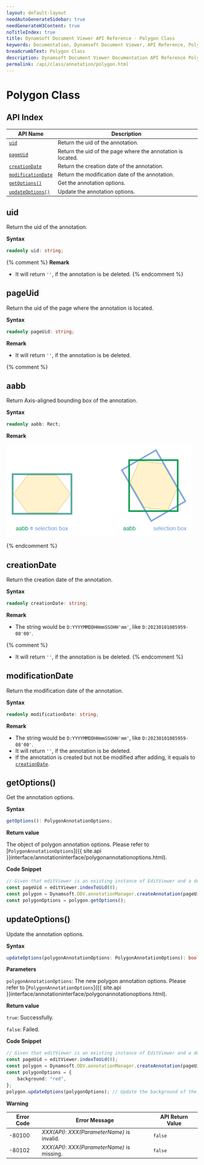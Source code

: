 ```yaml
---
layout: default-layout
needAutoGenerateSidebar: true
needGenerateH3Content: true
noTitleIndex: true
title: Dynamsoft Document Viewer API Reference - Polygon Class
keywords: Documentation, Dynamsoft Document Viewer, API Reference, Polygon Class
breadcrumbText: Polygon Class
description: Dynamsoft Document Viewer Documentation API Reference Polygon Class Page
permalink: /api/class/annotation/polygon.html
---
```


# Polygon Class

## API Index

| API Name               | Description                                                 |
| ---------------------- | ----------------------------------------------------------- |
| [`uid`](#uid)              | Return the uid of the annotation.                           |
| [`pageUid`](#pageuid)          | Return the uid of the page where the annotation is located. |
| [`creationDate`](#creationdate)     | Return the creation date of the annotation.                 |
| [`modificationDate`](#modificationdate) | Return the modification date of the annotation.             |
| [`getOptions()`](#getoptions)     | Get the annotation options.                                 |
| [`updateOptions()`](#updateoptions)  | Update the annotation options.                              |

## uid

Return the uid of the annotation.

**Syntax**

```typescript
readonly uid: string;
```

{% comment %}
**Remark**

- It will return `''`, if the annotation is be deleted. 
{% endcomment %}

## pageUid

Return the uid of the page where the annotation is located.

**Syntax**

```typescript
readonly pageUid: string;
```

**Remark**

- It will return `''`, if the annotation is be deleted. 

{% comment %}
## aabb

Return Axis-aligned bounding box of the annotation.

**Syntax**

```typescript
readonly aabb: Rect;
```

**Remark**

![AABB-Polygon](/assets/imgs/aabbpolygon.png)

{% endcomment %}

## creationDate

Return the creation date of the annotation.

**Syntax**

```typescript
readonly creationDate: string;
```

**Remark**

- The string would be `D:YYYYMMDDHHmmSSOHH'mm'`, like `D:20230101085959-08'00'`.

{% comment %}
- It will return `''`, if the annotation is be deleted. 
{% endcomment %}

## modificationDate

Return the modification date of the annotation.

**Syntax**

```typescript
readonly modificationDate: string;
```

**Remark**

- The string would be `D:YYYYMMDDHHmmSSOHH'mm'`, like `D:20230101085959-08'00'`.
- It will return `''`, if the annotation is be deleted. 
- If the annotation is created but not be modified after adding, it equals to [`creationDate`](#creationdate). 


## getOptions()

Get the annotation options.

**Syntax**

```typescript
getOptions(): PolygonAnnotationOptions;
```

**Return value**

The object of polygon annotation options. Please refer to [`PolygonAnnotationOptions`]({{ site.api }}interface/annotationinterface/polygonannotationoptions.html).

**Code Snippet**

```typescript
// Given that editViewer is an existing instance of EditViewer and a document is currently open.
const pageUid = editViewer.indexToUid(0);
const polygon = Dynamsoft.DDV.annotationManager.createAnnotation(pageUid, "polygon"); // Create a default Polygon annotation instance.
const polygonOptions = polygon.getOptions();
```

## updateOptions() 

Update the annotation options.

**Syntax**

```typescript
updateOptions(polygonAnnotationOptions: PolygonAnnotationOptions): boolean;
```

**Parameters**

`polygonAnnotationOptions`: The new polygon annotation options. Please refer to [`PolygonAnnotationOptions`]({{ site.api }}interface/annotationinterface/polygonannotationoptions.html).

**Return value**

`true`: Successfully.

`false`: Failed.

**Code Snippet**

```typescript
// Given that editViewer is an existing instance of EditViewer and a document is currently open.
const pageUid = editViewer.indexToUid(0);
const polygon = Dynamsoft.DDV.annotationManager.createAnnotation(pageUid, "polygon"); // Create a default Polygon annotation instance.
const polygonOptions = {
    background: "red",
};
polygon.updateOptions(polygonOptions); // Update the background of the polygon to red.
```

**Warning**

 Error Code  | Error Message                                        | API Return Value
--------|-----------------------------------------------------|----------------------
 -80100 | *XXX(API)*: *XXX(ParameterName)* is invalid.   | `false`
 -80102 | *XXX(API)*: *XXX(ParameterName)* is missing.  | `false`
